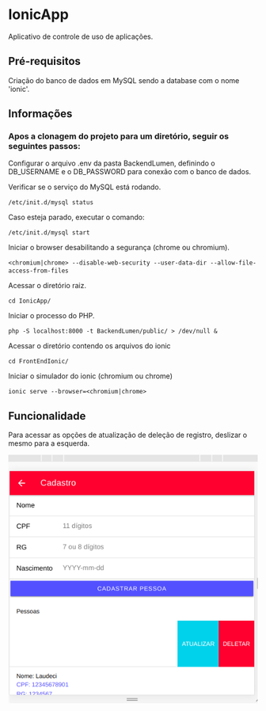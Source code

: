 # IonicApp

Aplicativo de controle de uso de aplicações.

## Pré-requisitos

Criação do banco de dados em MySQL sendo a database com o nome 'ionic'.

## Informações

### Apos a clonagem do projeto para um diretório, seguir os seguintes passos:

Configurar o arquivo .env da pasta BackendLumen, definindo o DB_USERNAME e o DB_PASSWORD para conexão com o banco de dados.

Verificar se o serviço do MySQL está rodando.

```
/etc/init.d/mysql status
```
Caso esteja parado, executar o comando:

```
/etc/init.d/mysql start
```

Iniciar o browser desabilitando a segurança (chrome ou chromium).

```
<chromium|chrome> --disable-web-security --user-data-dir --allow-file-access-from-files
```

Acessar o diretório raiz.

```
cd IonicApp/
```
Iniciar o processo do PHP.

```
php -S localhost:8000 -t BackendLumen/public/ > /dev/null &
```
Acessar o diretório contendo os arquivos do ionic

```
cd FrontEndIonic/
```
Iniciar o simulador do ionic (chromium ou chrome)

```
ionic serve --browser=<chromium|chrome>
```

## Funcionalidade

Para acessar as opções de atualização de deleção de registro, deslizar o mesmo para a esquerda.

![slide](Info/slide_function.png)
